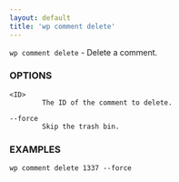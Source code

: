 ```yaml
---
layout: default
title: 'wp comment delete'
---
```


`wp comment delete` - Delete a comment.

### OPTIONS

	<ID>
			The ID of the comment to delete.

	--force
			Skip the trash bin.

### EXAMPLES

	wp comment delete 1337 --force


